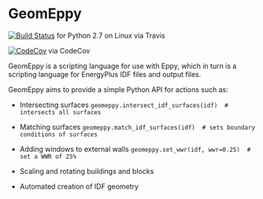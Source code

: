 GeomEppy
========
[![Build Status](https://travis-ci.org/jamiebull1/geomeppy.svg?branch=master)](https://travis-ci.org/jamiebull1/geomeppy)
 for Python 2.7 on Linux via Travis

[![CodeCov](https://img.shields.io/codecov/c/github/jamiebull1/geomeppy/master.svg)](https://codecov.io/github/santoshphilip/eppy)
 via CodeCov

GeomEppy is a scripting language for use with Eppy, which in turn is a scripting language for EnergyPlus IDF files and output files.

GeomEppy aims to provide a simple Python API for actions such as:

- Intersecting surfaces
`geomeppy.intersect_idf_surfaces(idf)  # intersects all surfaces`

- Matching surfaces
`geomeppy.match_idf_surfaces(idf)  # sets boundary conditions of surfaces`

- Adding windows to external walls
`geomeppy.set_wwr(idf, wwr=0.25)  # set a WWR of 25%`

- Scaling and rotating buildings and blocks
- Automated creation of IDF geometry
